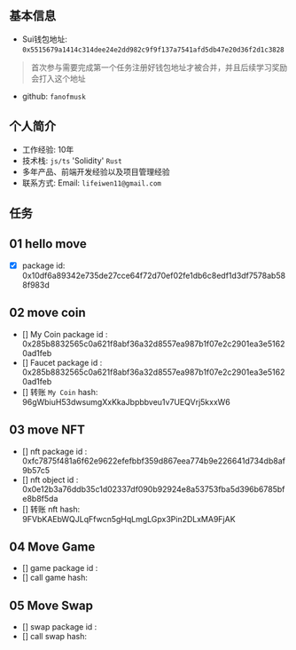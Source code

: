## 基本信息
- Sui钱包地址: `0x5515679a1414c314dee24e2dd982c9f9f137a7541afd5db47e20d36f2d1c3828`
> 首次参与需要完成第一个任务注册好钱包地址才被合并，并且后续学习奖励会打入这个地址
- github: `fanofmusk`

## 个人简介
- 工作经验: 10年
- 技术栈: `js/ts` 'Solidity' `Rust`
- 多年产品、前端开发经验以及项目管理经验
- 联系方式: Email: `lifeiwen11@gmail.com` 

## 任务

##   01 hello move  
- [x] package id: 0x10df6a89342e735de27cce64f72d70ef02fe1db6c8edf1d3df7578ab588f983d

##   02 move coin
- [] My Coin package id :  0x285b8832565c0a621f8abf36a32d8557ea987b1f07e2c2901ea3e51620ad1feb
- [] Faucet package id : 0x285b8832565c0a621f8abf36a32d8557ea987b1f07e2c2901ea3e51620ad1feb
- [] 转账 `My Coin` hash: 96gWbiuH53dwsumgXxKkaJbpbbveu1v7UEQVrj5kxxW6

##   03 move NFT
- [] nft package id : 0xfc7875f481a6f62e9622efefbbf359d867eea774b9e226641d734db8af9b57c5
- [] nft object id : 0x0e12b3a76ddb35c1d02337df090b92924e8a53753fba5d396b6785bfe8b8f5da
- [] 转账 nft  hash: 9FVbKAEbWQJLqFfwcn5gHqLmgLGpx3Pin2DLxMA9FjAK

##   04 Move Game
- [] game package id :
- [] call game hash:

##   05 Move Swap
- [] swap package id :
- [] call swap hash:
